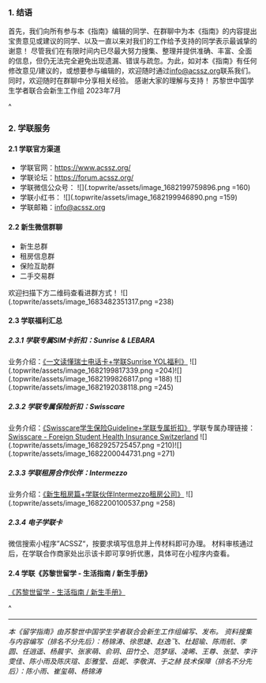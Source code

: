 ### **1. 结语**

首先，我们向所有参与本《指南》编辑的同学、在群聊中为本《指南》的内容提出宝贵意见或建议的同学、以及一直以来对我们的工作给予支持的同学表示最诚挚的谢意！
尽管我们在有限时间内已尽最大努力搜集、整理并提供准确、丰富、全面的信息，但仍无法完全避免出现遗漏、错误与疏忽。为此，如对本《指南》有任何修改意见/建议的，或想要参与编辑的，欢迎随时通过<info@acssz.org>联系我们。同时，欢迎随时在群聊中分享相关经验。
感谢大家的理解与支持！
苏黎世中国学生学者联合会新生工作组
2023年7月

^

### **2. 学联服务**

#### **2.1 学联官方渠道**

* 学联官网：<https://www.acssz.org/>
* 学联论坛：<https://forum.acssz.org/>
* 学联微信公众号：
  ![](.topwrite/assets/image_1682199759896.png =160)
* 学联小红书：
  ![](.topwrite/assets/image_1682199946890.png =159)
* 学联邮箱：<info@acssz.org>

#### **2.2 新生微信群聊**

* 新生总群
* 租房信息群
* 保险互助群
* 二手交易群

欢迎扫描下方二维码查看进群方式！
![](.topwrite/assets/image_1683482351317.png =238)

#### **2.3 学联福利汇总**&#x20;

##### **2.3.1 学联专属SIM卡折扣：Sunrise & LEBARA**
业务介绍：[《一文读懂瑞士电话卡+学联Sunrise YOL福利》](https://forum.acssz.org/d/796-yi-wen-du-dong-rui-shi-dian-hua-qia-xue-lian-sunrise-yolfu-li)
![](.topwrite/assets/image_1682199817339.png =204)![](.topwrite/assets/image_1682199826817.png =188)
![](.topwrite/assets/image_1682192038118.png =245)

##### **2.3.2 学联专属保险折扣：Swisscare**
业务介绍：[《Swisscare学生保险Guideline+学联专属折扣》](https://forum.acssz.org/d/51-swisscarebao-xian-guideline-da-yi-he-xue-lian-zhe-kou)
学联专属办理链接：[Swisscare - Foreign Student Health Insurance Switzerland](https://forms.swisscare.com/#/spss?group=3018)
![](.topwrite/assets/image_1682925725457.png =210)![](.topwrite/assets/image_1682200044731.png =271)

##### **2.3.3 学联租房合作伙伴：Intermezzo**
业务介绍：[《新生租房篇+学联伙伴Intermezzo租房公司》](https://forum.acssz.org/d/386)
![](.topwrite/assets/image_1682200100537.png =258)


##### **2.3.4 电子学联卡**

微信搜索小程序”ACSSZ“，按要求填写信息并上传材料即可办理。
材料审核通过后，在学联合作商家处出示该卡即可享9折优惠，具体可在小程序内查看。

#### **2.4 学联《苏黎世留学 - 生活指南 / 新生手册》**

[《苏黎世留学 - 生活指南 / 新生手册》](https://8lrx8emp45.k.topthink.com/@dayihui2023/00huanyingye.html)

^

***

*本《留学指南》由苏黎世中国学生学者联合会新生工作组编写、发布。*
*资料搜集与内容编写（排名不分先后）：杨锦涛、徐思婕、赵逸飞、杜超瑜、陈雨航、李圆、任逍遥、杨晨宇、张家萌、俞玥、田竹仝、范梦瑶、凌晞、王尊、张堃、李许雯佳、陈小雨及陈庆瑄、彭雅莹、岳妮、李敬淇、于之赫*
*技术保障（排名不分先后）：陈小雨、崔玺萌、杨锦涛*

